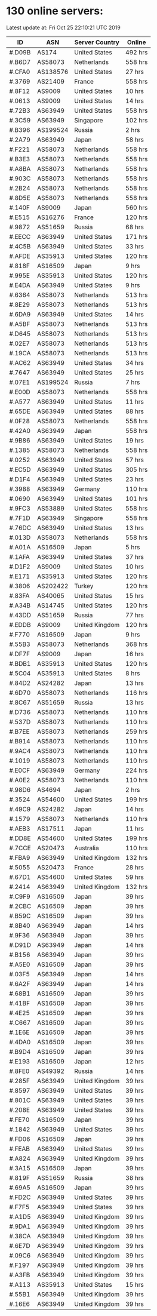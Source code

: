 # 130 online servers:

Latest update at: Fri Oct 25 22:10:21 UTC 2019

| ID | ASN | Server Country | Online |
| -- | --- | -------------- | ------ |
| #.D09B | AS174 | United States | 492 hrs |
| #.B6D7 | AS58073 | Netherlands | 558 hrs |
| #.CFA0 | AS138576 | United States | 27 hrs |
| #.3769 | AS21409 | France | 558 hrs |
| #.8F12 | AS9009 | United States | 10 hrs |
| #.0613 | AS9009 | United States | 14 hrs |
| #.72B3 | AS63949 | United States | 558 hrs |
| #.3C59 | AS63949 | Singapore | 102 hrs |
| #.B396 | AS199524 | Russia | 2 hrs |
| #.2A79 | AS63949 | Japan | 58 hrs |
| #.F221 | AS58073 | Netherlands | 558 hrs |
| #.B3E3 | AS58073 | Netherlands | 558 hrs |
| #.A8BA | AS58073 | Netherlands | 558 hrs |
| #.903C | AS58073 | Netherlands | 558 hrs |
| #.2B24 | AS58073 | Netherlands | 558 hrs |
| #.8D5E | AS58073 | Netherlands | 558 hrs |
| #.140F | AS9009 | Japan | 560 hrs |
| #.E515 | AS16276 | France | 120 hrs |
| #.9872 | AS51659 | Russia | 68 hrs |
| #.EECC | AS63949 | United States | 171 hrs |
| #.4C5B | AS63949 | United States | 33 hrs |
| #.AFDE | AS35913 | United States | 120 hrs |
| #.818F | AS16509 | Japan | 9 hrs |
| #.995E | AS35913 | United States | 120 hrs |
| #.E4DA | AS63949 | United States | 9 hrs |
| #.6364 | AS58073 | Netherlands | 513 hrs |
| #.8E29 | AS58073 | Netherlands | 513 hrs |
| #.6DA9 | AS63949 | United States | 14 hrs |
| #.A5BF | AS58073 | Netherlands | 513 hrs |
| #.D645 | AS58073 | Netherlands | 513 hrs |
| #.02E7 | AS58073 | Netherlands | 513 hrs |
| #.19CA | AS58073 | Netherlands | 513 hrs |
| #.AC62 | AS63949 | United States | 34 hrs |
| #.7647 | AS63949 | United States | 25 hrs |
| #.07E1 | AS199524 | Russia | 7 hrs |
| #.E00D | AS58073 | Netherlands | 558 hrs |
| #.A577 | AS63949 | United States | 11 hrs |
| #.65DE | AS63949 | United States | 88 hrs |
| #.0F28 | AS58073 | Netherlands | 558 hrs |
| #.42A0 | AS63949 | Japan | 558 hrs |
| #.9B86 | AS63949 | United States | 19 hrs |
| #.1385 | AS58073 | Netherlands | 558 hrs |
| #.0252 | AS63949 | United States | 57 hrs |
| #.EC5D | AS63949 | United States | 305 hrs |
| #.D1F4 | AS63949 | United States | 23 hrs |
| #.3988 | AS63949 | Germany | 110 hrs |
| #.0690 | AS63949 | United States | 101 hrs |
| #.9FC3 | AS53889 | United States | 558 hrs |
| #.7F1D | AS63949 | Singapore | 558 hrs |
| #.76DC | AS63949 | United States | 13 hrs |
| #.013D | AS58073 | Netherlands | 558 hrs |
| #.A01A | AS16509 | Japan | 5 hrs |
| #.1AFA | AS63949 | United States | 37 hrs |
| #.D1F2 | AS9009 | United States | 10 hrs |
| #.E171 | AS35913 | United States | 120 hrs |
| #.3806 | AS202422 | Turkey | 120 hrs |
| #.83FA | AS40065 | United States | 15 hrs |
| #.A34B | AS14745 | United States | 120 hrs |
| #.43DD | AS51659 | Russia | 77 hrs |
| #.EDDB | AS9009 | United Kingdom | 120 hrs |
| #.F770 | AS16509 | Japan | 9 hrs |
| #.55B3 | AS58073 | Netherlands | 368 hrs |
| #.DF7F | AS9009 | Japan | 16 hrs |
| #.BDB1 | AS35913 | United States | 120 hrs |
| #.5C04 | AS35913 | United States | 8 hrs |
| #.84D2 | AS24282 | Japan | 13 hrs |
| #.6D70 | AS58073 | Netherlands | 116 hrs |
| #.8C67 | AS51659 | Russia | 13 hrs |
| #.D736 | AS58073 | Netherlands | 110 hrs |
| #.537D | AS58073 | Netherlands | 110 hrs |
| #.B7EE | AS58073 | Netherlands | 259 hrs |
| #.B914 | AS58073 | Netherlands | 110 hrs |
| #.9AC4 | AS58073 | Netherlands | 110 hrs |
| #.1019 | AS58073 | Netherlands | 110 hrs |
| #.E0CF | AS63949 | Germany | 224 hrs |
| #.A0E2 | AS58073 | Netherlands | 110 hrs |
| #.98D6 | AS4694 | Japan | 2 hrs |
| #.3524 | AS54600 | United States | 199 hrs |
| #.49C9 | AS24282 | Japan | 14 hrs |
| #.1579 | AS58073 | Netherlands | 110 hrs |
| #.AEB3 | AS17511 | Japan | 11 hrs |
| #.DD8E | AS54600 | United States | 199 hrs |
| #.7CCE | AS20473 | Australia | 110 hrs |
| #.FBA9 | AS63949 | United Kingdom | 132 hrs |
| #.5055 | AS20473 | France | 28 hrs |
| #.67D1 | AS54600 | United States | 59 hrs |
| #.2414 | AS63949 | United Kingdom | 132 hrs |
| #.C9F9 | AS16509 | Japan | 39 hrs |
| #.2CBC | AS16509 | Japan | 39 hrs |
| #.B59C | AS16509 | Japan | 39 hrs |
| #.8B40 | AS63949 | Japan | 14 hrs |
| #.9F36 | AS63949 | Japan | 39 hrs |
| #.D91D | AS63949 | Japan | 14 hrs |
| #.B156 | AS63949 | Japan | 39 hrs |
| #.A5E0 | AS16509 | Japan | 39 hrs |
| #.03F5 | AS63949 | Japan | 14 hrs |
| #.6A2F | AS63949 | Japan | 14 hrs |
| #.68B1 | AS16509 | Japan | 39 hrs |
| #.41BF | AS16509 | Japan | 39 hrs |
| #.4E25 | AS16509 | Japan | 39 hrs |
| #.C667 | AS16509 | Japan | 39 hrs |
| #.1E6E | AS16509 | Japan | 39 hrs |
| #.4DA0 | AS16509 | Japan | 39 hrs |
| #.B9D4 | AS16509 | Japan | 39 hrs |
| #.E193 | AS16509 | Japan | 12 hrs |
| #.8FE0 | AS49392 | Russia | 14 hrs |
| #.285F | AS63949 | United Kingdom | 39 hrs |
| #.8597 | AS63949 | United States | 39 hrs |
| #.801C | AS63949 | United States | 39 hrs |
| #.208E | AS63949 | United States | 39 hrs |
| #.FE70 | AS16509 | Japan | 39 hrs |
| #.1842 | AS63949 | United States | 39 hrs |
| #.FD06 | AS16509 | Japan | 39 hrs |
| #.FEAB | AS63949 | United States | 39 hrs |
| #.A824 | AS63949 | United Kingdom | 39 hrs |
| #.3A15 | AS16509 | Japan | 39 hrs |
| #.819F | AS51659 | Russia | 38 hrs |
| #.69A5 | AS16509 | Japan | 39 hrs |
| #.FD2C | AS63949 | United States | 39 hrs |
| #.F7F5 | AS63949 | United States | 39 hrs |
| #.A1D5 | AS63949 | United Kingdom | 39 hrs |
| #.9DA1 | AS63949 | United Kingdom | 39 hrs |
| #.38CA | AS63949 | United Kingdom | 39 hrs |
| #.6E7D | AS63949 | United Kingdom | 39 hrs |
| #.09C6 | AS63949 | United Kingdom | 39 hrs |
| #.F197 | AS63949 | United Kingdom | 39 hrs |
| #.A3FB | AS63949 | United Kingdom | 39 hrs |
| #.A113 | AS35913 | United States | 15 hrs |
| #.55B1 | AS63949 | United Kingdom | 39 hrs |
| #.16E6 | AS63949 | United Kingdom | 39 hrs |

